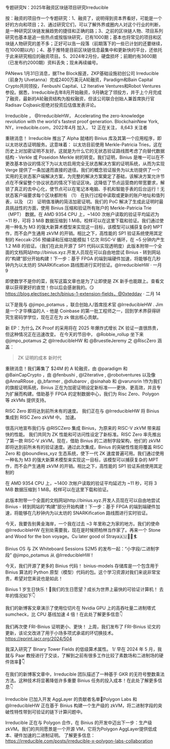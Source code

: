 专题研究N：2025年融资区块链项目研究Irreducible

按：融资的项目作一个专题研究：1、融资了，说明得到资本界看好，可能是一个好的方向和项目；2、通过研究它们，可以了解外界或圈内人对这个行业的判断，是一种研究区块链发展趋势的捷径和正确的路；3、之前的区块链人物、项目系列研究也基本是追一些热点或按版块研究，已有1000期；基本也将常见的项目和区块链人物研究的差不多；正好可以告一段落（前期落下的一些已计划的还要继续，在1000期以内）；4、基于推特是目前区块链信息最集中和更新快的平台，还依托于此来研究相应的融资项目。5、2024年2月份，硬盘损坏；前期约有3600期（已发布约2000期）资料丢失；现未再续编号。

PANews 1月31日消息，据The Block报道，ZKP基础设施初创公司 Irreducible（前身为 Ulvetanna）完成2400万美元A轮融资，Paradigm和Bain Capital Crypto共同领投，Fenbushi Capital、L2 Iterative Ventures和Robot Ventures参投。据悉，Irreducible去年8月开始融资，9月确定了领投方，并于上个月完成了融资，最新的A轮融资结构为股权融资，但该公司联合创始人兼首席执行官Radisav Cojbasic拒绝对投资后估值发表评论。

Irreducible
，
@IrreducibleHW，
Accelerating the zero-knowledge revolution with the world's fastest proof generation.
BlockchainNew York, NY，irreducible.com，2022年4月 加入，
12 正在关注，
8,643 关注者

重磅消息！ Irreducible 推出了 Alpha 就绪的 Binius 库及其第一个应用程序，即以太坊状态证明服务。这意味着： 以太坊目前使用 Merkle-Patricia Tries，这在历史上对加密证明不友好。这就是为什么它的无状态验证路线图考虑了向替代数据结构 - Verkle 或 Poseidon Merkle 树的转变。我们证明，Binius 是唯一可以在不更改基本协议的情况下为以太坊启用完全无状态解决方案的证明系统，从而为实现 Verge 提供了一条加速而直接的途径。我们的概念验证服务为以太坊提供了一个实用的无状态客户端解决方案，为完整的解决方案奠定了基础，该解决方案允许节点在不保留整个协议状态的情况下验证区块。这降低了节点运营商的带宽要求，解锁了真正的去中心化，使节点可以在笔记本电脑、手机和智能手表的后台运行！无状态客户端要求每个区块都附有 （1） 在执行过程中读取或更新的账户地址和值列表，以及 （2） 证明值准确的简洁加密证明。我们的 PoC 解决了生成此证明时最具挑战性的方面，使用 Binius 压缩和验证所有账户的 Merkle-Patricia Trie （MPT） 数据。在 AMD 9354 CPU 上，~1400 次帐户读取的验证平均延迟为 ~11 秒，可将 3 MiB 数据压缩到 1 MiB。校样可以在这里下载和验证。我们通过使用一种名为 M3 的强大新算术模型来实现这一目标，该模型可以捕获复杂的 MPT作，而不会产生通用 zkVM 的开销。相比之下，高性能的 SP1 验证系统使用其定制的 Keccak-256 预编译和压缩功能模拟 1 亿次 RISC-V 循环，在 ~5 分钟内产生 1.2 MiB 的验证。（我们在此处开源了 SP1 代码以实现透明度）此版本附带一个全面的文档网站http://binius.xyz.开发人员现在可以自由地尝试 Binius - 转到网站的“构建”部分开始构建！下一步：基于 FPGA 的端到端硬件加速，将能够在几秒钟内为以太坊的 SNARKification 路线图进行实时验证。@IrreducibleHW
·
一月 9

即使数学不是你的菜，我写这篇文章也是为了让即使是 ZK 新手也能跟上。查看文章以获得更好的直觉！你以后会感谢我的。😏
https://blog.electisec.tech/binius-1-extension-fields，@0xteddav
·
二月 14

以下是我与
@jimpo_potamus
，联合创始人/首席技术官
@IrreducibleHW
.
Jim 是一个才华横溢的人 - 他是 Coinbase 的第一批工程师之一，回到学术界获得研究生密码学学位，现在正在为 zk 做出核心贡献。

新 EP：为什么 ZK Proof 的采用将在 2025 年爆炸式增长
ZK 验证一直很昂贵，但这种情况正在迅速改变。
在今天的节目中，
@Robbie_rollup
坐下来
@jimpo_potamus
之
@IrreducibleHW
和
@BruestleJeremy
之
@RiscZero
涵盖：
> ZK 证明的成本
> 新时代

重磅消息！我们筹集了 $24M 的 A 轮融资，由
@paradigm
和
@BainCapCrypto
，由
@fenbushi
,
@l2iterative
,
@robotventures
以及像
@AnnaRRose
,
@_bfarmer
,
@dlubarov
,
@sinahab
和
@varunsrin
!作为我们的旗舰证明系统，Binius 正在为加密证明设定新标准——更快、更高效，并且专为扩展而构建。借助基于 FPGA 的定制数据中心，我们为 Risc Zero、Polygon 等 zkVMs 提供支持。

RISC Zero 即将达到前所未有的速度。
我们正在与
@IrreducibleHW
将 Binius 集成到 RISC Zero zkVM 中。
加速。

很高兴地宣布我们与
@RISCZero
集成 Binius，为原来的 RISC-V zkVM 带来超快的性能。
我们共同为 ZK 性能和可访问性设定了新标准。RISC Zero 率先推出了第一款 RISC-V zkVM。现在，借助 Binius 的二进制字段架构，他们的 zkVM 即将达到前所未有的验证速度。通过此次集成，Binius 的突破性性能将覆盖 RISC Zero 和
@boundless_xyz
生态系统，使下一代 ZK 速度普遍可用。我们通过使用一种名为 M3 的强大新算术模型来实现这一目标，该模型可以捕获复杂的 MPT作，而不会产生通用 zkVM 的开销。相比之下，高性能的 SP1 验证系统使用其定制的

在 AMD 9354 CPU 上，~1400 次帐户读取的验证平均延迟为 ~11 秒，可将 3 MiB 数据压缩到 1 MiB。校样可以在这里下载和验证。

此版本附带一个全面的文档网站http://binius.xyz.开发人员现在可以自由地尝试 Binius - 转到网站的“构建”部分开始构建！下一步：基于 FPGA 的端到端硬件加速，将能够在几秒钟内为以太坊的 SNARKification 路线图进行实时验证。

今天，我要告别黄金海岸，一个我在过去 ~3 年里称之为家的地方。我们的使命
@IrreducibleHW
在别处需要我，现在是时候把柏林当作家了。再来一个 Stone and Wood for the bon voyage。Cu later good ol Straya🇦🇺🦘🐨🏄

Binius OS 与 ZK Whiteboard Sessions S2M5 的发布一起：“小字段/二进制字段”
@jimpo_potamus
从
@IrreducibleHW
!

今天，我们开源了更多的 Binius 代码！
binius-models 存储库是一个包含用于 Binius 算法的 Python 原型（模型）代码的包。这个学习资源对我们来说非常宝贵，希望对您来说也是如此！

Binius 1 岁生日快乐！🎂我们的生日愿望？成长为世界上最快的可验证计算机！
去年的情况如下👇

我们的新博客文章演示了使用位切片在 Nvidia GPU 上的高吞吐量二进制塔式 sumcheck，比 CPU 基线加速 4 倍！在此处了解更多信息👇

我们再次使 FRI-Binius 证明更小、更快！
上周，我们发布了 FRI-Binius 论文的更新，该论文改进了用于小场多项式承诺的环切换技术。https://eprint.iacr.org/2024/504

我深入研究了 Binary Tower Fields 的低级算术属性。
1/ 早在 2024 年 5 月，我就与 Paar 教授进行了交谈，了解到之前有很多工作比较了素数场和二进制场的硬件效率🧵👇

在我们的新博客文章中，Irreducible 团队描述了一种基于 GKR 的无符号整数乘法方法。这种技术将显著降低许多重要 Binius 任务的投入成本！在此处了解更多信息👇

Irreducible 已加入开发 AggLayer 的贡献者名单🌊Polygon Labs 和
@IrreducibleHW
正在基于 Binius 构建一个生产级的 zkVM，将二进制字段的突破性特性带到可验证的链下计算问题中。

Irreducible 正在与 Polygon 合作，在 Binius 的开发中迈出下一步：生产级 zkVM。我们的共同愿景是一个开源 VM，它将为Polygon AggLayer提供低成本、硬件加速的二进制证明。
了解更多信息：https://irreducible.com/posts/irreducible-x-polygon-labs-collaboration